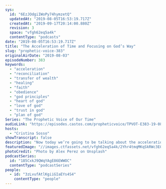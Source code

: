 ```yaml
---
sys:
  id: "6EzJOdgiIWoPy74hymzetQ"
  updatedAt: "2019-08-05T16:53:19.717Z"
  createdAt: "2019-09-17T20:14:00.880Z"
  revision: 3
  space: "vfgh62eq5a4k"
  contentType: "podcasts"
date: "2019-08-05T16:53:19.717Z"
title: "The Acceleration of Time and Focusing on God’s Way"
slug: "prophetic-voice-383"
originalAirDate: "2019-08-03"
episodeNumber: 383
keywords:
  - "acceleration"
  - "reconciliation"
  - "transfer of wealth"
  - "healing"
  - "faith"
  - "obedience"
  - "god principles"
  - "heart of god"
  - "love of god"
  - "trust in god"
  - "plan of god"
Series: "The Prophetic Voice of Our Time"
audioLink: "https://episodes.castos.com/propheticvoice/TPVOT-E383-19-08-03-04-The-Acceleration-of-Time-and-Focussing-on-God-s-Way.mp3"
hosts:
  - "Cristina Sosso"
showTranscript: false
description: "Now today we’re going to be talking about the acceleration of time as well as the importance of focusing on God’s way over our way… God has a plan for our life and has a plan for us moving forward, so we need focus and grab hold of that plan without letting any of our ways and understandings get in the way. Because when it comes to God’s way, there’s no other way that even compares to how amazing..."
featuredImage: "//images.ctfassets.net/vfgh62eq5a4k/2Yhr4tmqMKqSkRWc3E0LUX/c5012924cb7f1166ddfea6915ed89fde/alex-perez-AIfbUyzhKz0-unsplash.jpg"
photoCredit: "Photo by Alex Perez on Unsplash"
podcastSeries:
  id: "185CxkJ9QWqYAgE86EWWOC"
  contentType: "podcastSeries"
people:
  - id: "3zLvufAtlKgiiGIaEYs4S4"
    contentType: "people"
---
```

